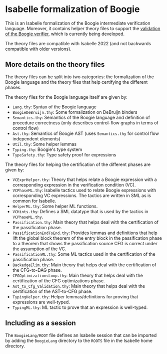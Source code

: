 # Isabelle formalization of Boogie
This is an Isabelle formalization of the Boogie intermediate verification language.
Moreover, it contains helper theory files to support the [validation of the Boogie 
verifier](https://github.com/gauravpartha/boogie_proofgen/), which is currently being
developed.

The theory files are compatible with Isabelle 2022 (and not backwards 
compatible with older versions).

## More details on the theory files
The theory files can be split into two categories: the formalization of the 
Boogie language and the theory files that help certifying the different phases.

The theory files for the Boogie language itself are given by:
* `Lang.thy`: Syntax of the Boogie language
* `BoogieDeBruijn.thy`: Some formalization on DeBruijn binders
* `Semantics.thy`: Semantics of the Boogie language and definition of procedure 
correctness (only describes control-flow graphs in terms of control flow)
* `Ast.thy`: Semantics of Boogie AST (uses `Semantics.thy` for control flow independent elements)
* `Util.thy`: Some helper lemmas
* `Typing.thy`: Boogie's type system
* `TypeSafety.thy`: Type safety proof for expressions

The theory files for helping the certification of the different phases are given by:
* `VCExprHelper.thy`: Theory that helps relate a Boogie expression with a corresponding 
expression in the verification condition (VC).
* `VCPhaseML.thy`: Isabelle tactics used to relate Boogie expressions with 
corresponding VC expressions. The tactics are written in SML as is common for Isabelle.
* `HelperML.thy`: Some helper ML functions.
* `VCHints.thy`: Defines a SML datatype that is used by the tactics in `VCPhaseML.thy`.
* `Passification.thy`: Main theory that helps deal with the certification of the passification phase.
* `PassificationEndToEnd.thy`: Provides lemmas and definitions that help lift the global block
theorem of the entry block in the passification phase to a theorem that shows
the passification source CFG is correct under the assumption of the VC.
* `PassificationML.thy`: Some ML tactics used in the certification of the 
passification phase.
* `BackedgeElim.thy`: Main theory that helps deal with the certification of the CFG-to-DAG phase.
* `CFGOptimizationsLoop.thy`: Main theory that helps deal with the certification of the CFG optimizations phase.
* `Ast_to_Cfg_Validation.thy`: Main theory that helps deal with the certification of the AST-to-CFG phase.
* `TypingHelper.thy`: Helper lemmas/definitions for proving that expressions are well-typed.
* `TypingML.thy`: ML tactic to prove that an expression is well-typed.

## Including as a session
The `BoogieLang/ROOT` file defines an Isabelle session that can be imported by adding the
`BoogieLang` directory to the `ROOTS` file in the Isabelle home directory.

